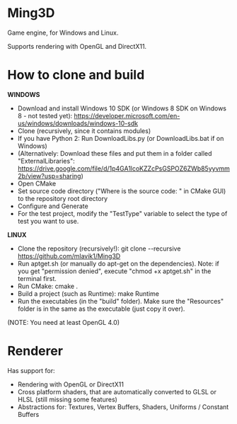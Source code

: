 # Ming3D
Game engine, for Windows and Linux.

Supports rendering with OpenGL and DirectX11.

# How to clone and build

__WINDOWS__
- Download and install Windows 10 SDK (or Windows 8 SDK on Windows 8 - not tested yet): https://developer.microsoft.com/en-us/windows/downloads/windows-10-sdk
- Clone (recursively, since it contains modules)
- If you have Python 2: Run DownloadLibs.py (or DownloadLibs.bat if on Windows)
- (Alternatively: Download these files and put them in a folder called "ExternalLibraries": https://drive.google.com/file/d/1p4GA1lcoKZZcPsGSPOZ6ZWb85yyvmm2b/view?usp=sharing)
- Open CMake
- Set source code directory ("Where is the source code: " in CMake GUI) to the repository root directory
- Configure and Generate
- For the test project, modify the "TestType" variable to select the type of test you want to use.

__LINUX__
- Clone the repository (recursively!): git clone --recursive https://github.com/mlavik1/Ming3D
- Run aptget.sh (or manually do apt-get on the dependencies). Note: if you get "permission denied", execute "chmod +x aptget.sh" in the terminal first.
- Run CMake: cmake .
- Build a project (such as Runtime): make Runtime
- Run the executables (in the "build" folder). Make sure the "Resources" folder is in the same as the executable (just copy it over).

(NOTE: You need at least OpenGL 4.0)

# Renderer

Has support for:
- Rendering with OpenGL or DirectX11
- Cross platform shaders, that are automatically converted to GLSL or HLSL (still missing some features)
- Abstractions for: Textures, Vertex Buffers, Shaders, Uniforms / Constant Buffers
